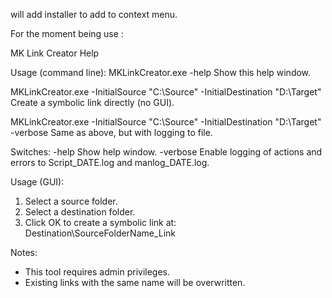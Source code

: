 will add installer to add to context menu. 

For the moment being use :

MK Link Creator Help

Usage (command line):
  MKLinkCreator.exe -help
    Show this help window.

  MKLinkCreator.exe -InitialSource "C:\Source" -InitialDestination "D:\Target"
    Create a symbolic link directly (no GUI).

  MKLinkCreator.exe -InitialSource "C:\Source" -InitialDestination "D:\Target" -verbose
    Same as above, but with logging to file.

Switches:
  -help       Show help window.
  -verbose    Enable logging of actions and errors to Script_DATE.log and manlog_DATE.log.

Usage (GUI):
  1. Select a source folder.
  2. Select a destination folder.
  3. Click OK to create a symbolic link at:
     Destination\SourceFolderName_Link

Notes:
  - This tool requires admin privileges.
  - Existing links with the same name will be overwritten.

